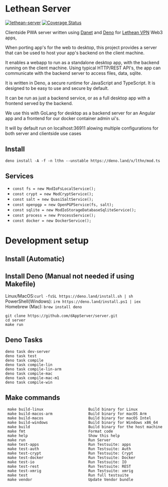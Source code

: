 # Lethean Server
[![lethean-server](https://github.com/dAppServer/server/actions/workflows/compile.yml/badge.svg)](https://github.com/dAppServer/server/actions/workflows/compile.yml)
[![Coverage Status](https://coveralls.io/repos/github/dAppServer/server/badge.svg?branch=main)](https://coveralls.io/github/dAppServer/server?branch=main)

Clientside PWA server written using [Danet](https://danet.land/) and [Deno](https://deno.land/) for [Lethean VPN](https://lt.hn/) Web3 apps, 

When porting app's for the web to desktop, this project provides a server 
that can be used to host your app's backend on the client machine.

It enables a webapp to run as a standalone desktop app, with the backend running on the client machine.
Using typical HTTP/REST API's, the app can communicate with the backend server to access files, data, sqlite.

It is written in Deno, a secure runtime for JavaScript and TypeScript.
It is designed to be easy to use and secure by default.

It can be run as just a backend service, or as a full desktop app with a frontend served by the backend.

We use this with GoLang for desktop as a backend server for an Angular app and a frontend for our docker container admin ui's.

It will by default run on localhost:36911 alowing multiple configurations for both server and clientside use cases

## Install
    
```shell
deno install -A -f -n lthn --unstable https://deno.land/x/lthn/mod.ts
```

## Services

- `const fs = new ModIoFsLocalService();`
- `const crypt = new ModCryptService();`
- `const salt = new QuasiSaltService();`
- `const openpgp = new OpenPGPService(fs, salt);`
- `const sqlite = new ModIoStorageDatabaseSqliteService();`
- `const process = new ProcessService();`
- `const docker = new DockerService();`

# Development setup

## Install (Automatic)



## Install Deno (Manual not needed if using Makefile)

Linux/MacOS:`curl -fsSL https://deno.land/install.sh | sh` \
PowerShell(Windows): `irm https://deno.land/install.ps1 | iex` \
Homebrew (Mac): `brew install deno`

```shell
git clone https://github.com/dAppServer/server.git
cd server
make run
```
## Deno Tasks

```shell
deno task dev-server
deno task test
deno task compile
deno task compile-lin
deno task compile-lin-arm
deno task compile-mac
deno task compile-mac-m1
deno task compile-win

```

## Make commands

```shell
 make build-linux                    Build binary for Linux
 make build-macos-arm                Build binary for macOS Arm
 make build-macos                    Build binary for macOS Intel
 make build-windows                  Build binary for Windows x86_64
 make build                          Build binary for the host machine
 make fmt                            Format code
 make help                           Show this help
 make run                            Run Server
 make test-apps                      Run Testsuite: apps
 make test-auth                      Run Testsuite: Auth
 make test-crypt                     Run Testsuite: Crypt
 make test-docker                    Run Testsuite: Docker
 make test-io                        Run Testsuite: IO
 make test-rest                      Run Testsuite: REST
 make test-xmrig                     Run Testsuite: xmrig
 make test                           Run full testsuite
 make vendor                         Update Vendor bundle
```
